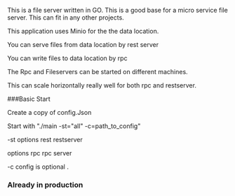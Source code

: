 

This is a file server written in GO. This is a good base for a micro service file server.
This can fit in any other projects.



This application uses Minio for the the data location.

You can serve files from data location by rest server

You can write files to data location  by rpc 




The Rpc and Fileservers can be started on different machines.

This can scale horizontally really well for both rpc and restserver.



###Basic Start

Create a copy of config.Json


Start with "./main -st="all" -c=path_to_config" 


-st
options
    rest
        restserver

options 
    rpc 
        rpc server

-c config is optional . 


### Already  in production
